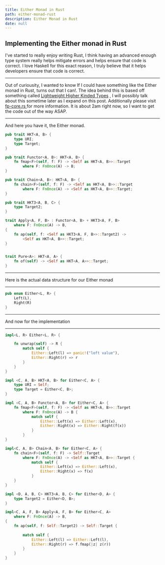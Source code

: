 ```yaml
---
title: Either Monad in Rust
path: either-monad-rust
description: Either Monad in Rust
date: null
---
```


## Implementing the Either monad in Rust
I've started to really enjoy writing Rust, I think having an advanced enough type system really helps mitigate errors and 
helps ensure that code is correct. I love Haskell for this exact reason, I truly believe that it helps developers ensure that code is correct. 

<hr /> 

Out of curiousity, I wanted to know If I could have something like the Either monad in Rust, turns out that I can!. 
The idea behind this is based off something called <a href="https://www.cl.cam.ac.uk/~jdy22/papers/lightweight-higher-kinded-polymorphism.pdf"> Lightweight Higher Kinded Types</a> , I will possibly talk about this sometime later as I expand on this post. 
Additionally please visit <a href="https://github.com/JasonShin/fp-core.rs"> fp-core.rs </a> for more information.
It is about 2am right now, so I want to get the code out of the way ASAP. 

<hr />
And here you have it, the Either monad. 

```rust
pub trait HKT<A, B> {
    type URI;
    type Target;
}
```

```rust
pub trait Functor<A, B>: HKT<A, B> {
    fn fmap<F>(self, f: F) -> <Self as HKT<A, B>>::Target
        where F: FnOnce(A) -> B;
}
```

```rust
pub trait Chain<A, B>: HKT<A, B> {
    fn chain<F>(self, f: F) -> <Self as HKT<A, B>>::Target
        where F: FnOnce(A) -> <Self as HKT<A, B>>::Target;
}
```

```rust
pub trait HKT3<A, B, C> {
    type Target2;
}
```

```rust
trait Apply<A, F, B> : Functor<A, B> + HKT3<A, F, B>
    where F: FnOnce(A) -> B,
{
    fn ap(self, f: <Self as HKT3<A, F, B>>::Target2) -> 
        <Self as HKT<A, B>>::Target;
}
```

```rust

trait Pure<A>: HKT<A, A> {
    fn of(self) -> <Self as HKT<A, A>>::Target;
}
```

<hr />
Here is the actual data structure for our Either monad
<hr />

```rust
pub enum Either<L, R> {
    Left(L), 
    Right(R)
}
```

<hr />
And now for the implementation 
<hr />


```rust
impl<L, R> Either<L, R> {

    fn unwrap(self) -> R {
        match self {
            Either::Left(l) => panic!("left value"),
            Either::Right(r) => r
        }
    }
}

impl <C, A, B> HKT<A, B> for Either<C, A> {
    type URI = Self;
    type Target = Either<C, B>;
}

impl <C, A, B> Functor<A, B> for Either<C, A> {
    fn fmap<F>(self, f: F) -> <Self as HKT<A, B>>::Target
        where F: FnOnce(A) -> B {
            match self {
                Either::Left(x) => Either::Left(x), 
                Either::Right(x) => Either::Right(f(x))
            }
        }
}

impl<C, A, B> Chain<A, B> for Either<C, A> {
    fn chain<F>(self, f: F) -> Self::Target
        where F: FnOnce(A) -> <Self as HKT<A, B>>::Target {
            match self {
                Either::Left(x) => Either::Left(x), 
                Either::Right(x) => f(x)
            }
    }
}

impl <D, A, B, C> HKT3<A, B, C> for Either<D, A> {
    type Target2 = Either<D, B>;
}

impl<C, A, F, B> Apply<A, F, B> for Either<C, A>
    where F: FnOnce(A) -> B,
{
    fn ap(self, f: Self::Target2) -> Self::Target {
        
        match self {
            Either::Left(l) => Either::Left(l), 
            Either::Right(r) => f.fmap(|z| z(r))
        }
    }
}
```